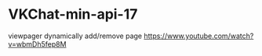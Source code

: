 # VKChat-min-api-17
viewpager dynamically add/remove page
https://www.youtube.com/watch?v=wbmDh5fep8M
